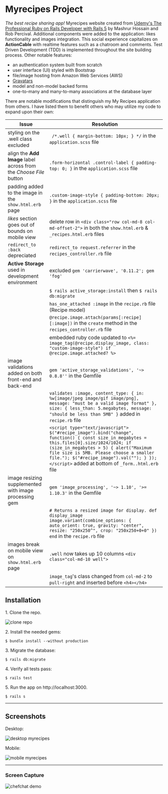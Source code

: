 # Myrecipes Project

_The best recipe sharing app!_ Myrecipes website created from
[Udemy's The Professional Ruby on Rails Developer with Rails 5](https://www.udemy.com/course/pro-ruby-on-rails-rails5/)
by Mashrur Hossain and Rob Percival. Additional components were added to the application:
likes functionality and images integration. This social experience capitalizes on
**ActionCable** with realtime features such as a chatroom and comments. Test Driven
Development (TDD) is implemented throughout the site building process. Other notable features:
* an authentication system built from scratch
* user interface (UI) styled with Bootstrap
* file/image hosting from Amazon Web Services (AWS)
* [Gravatars](https://en.gravatar.com/)
* model and non-model backed forms
* one-to-many and many-to-many associations at the database layer

There are notable modifications that distinguish my My Recipes application from others. I have listed them to benefit others who may utilize my code to expand upon their own:

| Issue | Resolution |
|-------|------------|
| styling on the .well class excluded  | ``` /*.well { margin-bottom: 10px; } */``` in the `application.scss` file |
| align the **Add Image** label across from the _Choose File_ button | ```.form-horizontal .control-label { padding-top: 0; }``` in the `application.scss` file |
| padding added to the image in the `show.html.erb` page | ```.custom-image-style { padding-bottom: 20px; }``` in the `application.scss` file |
| _likes_ section goes out of bounds on mobile view | delete row in ```<div class="row col-md-8 col-md-offset-2">``` in both the `show.html.erb` & `_recipes.html.erb` files |
| ```redirect_to :back``` depreciated | ```redirect_to request.referrer``` in the `recipes_controller.rb` file|
| **Active Storage** used in development environment | excluded ```gem 'carrierwave', '0.11.2'; gem 'fog'``` |
| | ```$ rails active_storage:install``` then  ```$ rails db:migrate``` |
| | ```has_one_attached :image``` in the `recipe.rb` file (Recipe model) |
| | ```@recipe.image.attach(params[:recipe][:image])``` in the `create` method in the `recipes_controller.rb` file |
| | embedded ruby code updated to ```<%= image_tag(@recipe.display_image, class: "custom-image-style") if @recipe.image.attached? %>``` |
| image validations added on both front-end and back-end | ```gem 'active_storage_validations', '~> 0.8.8''``` in the Gemfile |
| | ```validates :image, content_type: { in: %w[image/jpeg image/gif image/png], message: "must be a valid image format" }, size: { less_than: 5.megabytes, message: "should be less than 5MB" }``` added in `recipe.rb` file |
| | ```<script type="text/javascript"> $("#recipe_image").bind("change", function() { const size_in_megabytes = this.files[0].size/1024/1024; if (size_in_megabytes > 5) { alert("Maximum file size is 5MB. Please choose a smaller file."); $("#recipe_image").val(""); } }); </script>``` added at bottom of `_form..html.erb` file |
| image resizing supplemented with  image processing gem | ```gem 'image_processing', '~> 1.10', '>= 1.10.3'``` in the Gemfile |
| | ```# Returns a resized image for display. def display_image image.variant(combine_options: { auto_orient: true, gravity: "center", resize: "250x250^", crop: "250x250+0+0" }) end``` in the `recipe.rb` file|
| images break on mobile view on `show.html.erb` page | ```.well``` now takes up 10 columns ```<div class="col-md-10 well">```|
| | ```image_tag```'s class changed from ```col-md-2``` to ```pull-right``` and inserted before ```<h4></h4>```|

## Installation

1\. Clone the repo.

![clone repo](https://i.imgur.com/z7enHGH.png)

2\. Install the needed gems:

```
$ bundle install --without production
```

3\. Migrate the database:

```
$ rails db:migrate
```

4\. Verify all tests pass:

```
$ rails test
```

5\. Run the app on http://localhost:3000. 

```
$ rails s
```

-----

## Screenshots

Desktop:

![desktop myrecipes](https://i.imgur.com/DpE85T8.png)

Mobile:

![mobile myrecipes](https://i.imgur.com/8HvxjTq.png)

-----

### Screen Capture

![chefchat demo](https://i.imgur.com/q05S2wz.gif)